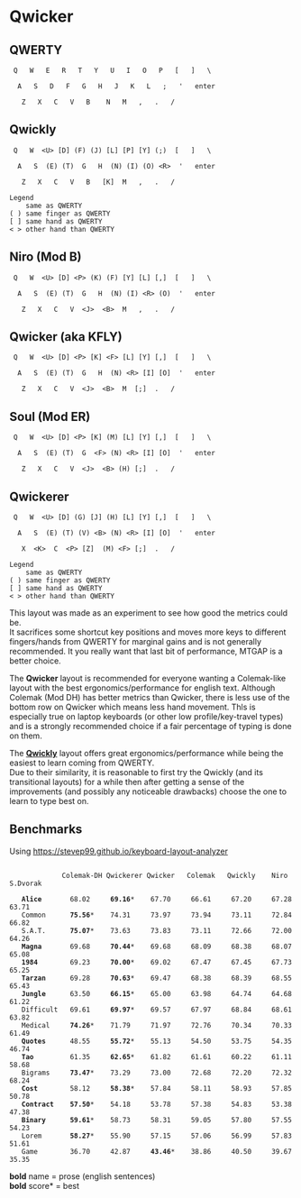 # Qwicker

## QWERTY
```
 Q   W   E   R   T   Y   U   I   O   P   [   ]   \

  A   S   D   F   G   H   J   K   L   ;   '   enter

   Z   X   C   V   B    N   M   ,   .   /
```

## Qwickly
```
 Q   W  <U> [D] (F) (J) [L] [P] [Y] (;)  [   ]   \

  A   S  (E) (T)  G   H  (N) (I) (O) <R>  '   enter

   Z   X   C   V   B   [K]  M   ,   .   /

Legend
    same as QWERTY
( ) same finger as QWERTY
[ ] same hand as QWERTY
< > other hand than QWERTY
```

## Niro (Mod B)
```
 Q   W  <U> [D] <P> (K) (F) [Y] [L] [,]  [   ]   \

  A   S  (E) (T)  G   H  (N) (I) <R> (O)  '   enter

   Z   X   C   V  <J>  <B>  M   ,   .   /
```

## Qwicker (aka KFLY)
```
 Q   W  <U> [D] <P> [K] <F> [L] [Y] [,]  [   ]   \

  A   S  (E) (T)  G   H  (N) <R> [I] [O]  '   enter

   Z   X   C   V  <J>  <B>  M  [;]  .   /
```

## Soul (Mod ER)
```
 Q   W  <U> [D] <P> [K] (M) [L] [Y] [,]  [   ]   \

  A   S  (E) (T)  G  <F> (N) <R> [I] [O]  '   enter

   Z   X   C   V  <J>  <B> (H) [;]  .   /
```

## Qwickerer
```
 Q   W  <U> [D] (G) [J] (H) [L] [Y] [,]  [   ]   \

  A   S  (E) (T) (V) <B> (N) <R> [I] [O]  '   enter

   X  <K>  C  <P> [Z]  (M) <F> [;]  .   /

Legend
    same as QWERTY
( ) same finger as QWERTY
[ ] same hand as QWERTY
< > other hand than QWERTY
```
This layout was made as an experiment to see how good the metrics could be.<br/>
It sacrifices some shortcut key positions and moves more keys to different fingers/hands from QWERTY for marginal gains and is not generally recommended. It you really want that last bit of performance, MTGAP is a better choice.

The **Qwicker** layout is recommended for everyone wanting a Colemak-like layout with the best ergonomics/performance for english text. Although Colemak (Mod DH) has better metrics than Qwicker, there is less use of the bottom row on Qwicker which means less hand movement. Thls is especially true on laptop keyboards (or other low profile/key-travel types) and is a strongly recommended choice if a fair percentage of typing is done on them.

The **[Qwickly](https://github.com/qwickly-org/Qwickly)** layout offers great ergonomics/performance while being the easiest to learn coming from QWERTY.<br/>
Due to their similarity, it is reasonable to first try the Qwickly (and its transitional layouts) for a while then after getting a sense of the improvements (and possibly any noticeable drawbacks) choose the one to learn to type best on.

## Benchmarks

Using https://stevep99.github.io/keyboard-layout-analyzer

<pre><code>
             Colemak-DH Qwickerer Qwicker   Colemak   Qwickly    Niro     S.Dvorak

   <b>Alice</b>       68.02     <b>69.16</b>*    67.70     66.61     67.20     67.28     63.71
   Common      <b>75.56</b>*    74.31     73.97     73.94     73.11     72.84     66.82
   S.A.T.      <b>75.07</b>*    73.63     73.83     73.11     72.66     72.00     64.26
   <b>Magna</b>       69.68     <b>70.44</b>*    69.68     68.09     68.38     68.07     65.08
   <b>1984</b>        69.23     <b>70.00</b>*    69.02     67.47     67.45     67.73     65.25
   <b>Tarzan</b>      69.28     <b>70.63</b>*    69.47     68.38     68.39     68.55     65.43
   <b>Jungle</b>      63.50     <b>66.15</b>*    65.00     63.98     64.74     64.68     61.22
   Difficult   69.61     <b>69.97</b>*    69.57     67.97     68.84     68.61     63.82
   Medical     <b>74.26</b>*    71.79     71.97     72.76     70.34     70.33     61.49
   <b>Quotes</b>      48.55     <b>55.72</b>*    55.13     54.50     53.75     54.35     46.74
   <b>Tao</b>         61.35     <b>62.65</b>*    61.82     61.61     60.22     61.11     58.68
   Bigrams     <b>73.47</b>*    73.29     73.00     72.68     72.20     72.32     68.24
   <b>Cost</b>        58.12     <b>58.38</b>*    57.84     58.11     58.93     57.85     50.78
   <b>Contract</b>    <b>57.50</b>*    54.18     53.78     57.38     54.83     53.38     47.38
   <b>Binary</b>      <b>59.61</b>*    58.73     58.31     59.05     57.80     57.55     54.23
   Lorem       <b>58.27</b>*    55.90     57.15     57.06     56.99     57.83     51.61
   Game        36.70     42.87     <b>43.46</b>*    38.86     40.50     39.67     35.35
</code></pre>
**bold** name = prose (english sentences)<br/>
**bold** score* = best
